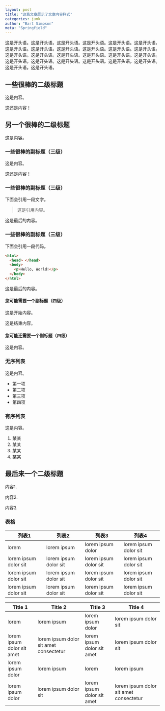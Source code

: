 ```yaml
---
layout: post
title: "这篇文章展示了文章内容样式"
categories: junk
author: "Bart Simpson"
meta: "Springfield"
---
```


这是开头语。这是开头语。这是开头语。这是开头语。这是开头语。这是开头语。这是开头语。这是开头语。这是开头语。这是开头语。这是开头语。这是开头语。这是开头语。这是开头语。这是开头语。这是开头语。这是开头语。这是开头语。这是开头语。这是开头语。这是开头语。这是开头语。这是开头语。这是开头语。这是开头语。这是开头语。

## 一些很棒的二级标题

这是内容。

这还是内容！

## 另一个很棒的二级标题

这是内容。

### 一些很棒的副标题（三级）

这是内容。

这还是内容！

### 一些很棒的副标题（三级）

下面会引用一段文字。

> 这是引用内容。

这是最后的内容。

### 一些很棒的副标题（三级）

下面会引用一段代码。

```html
<html>
  <head> </head>
  <body>
    <p>Hello, World!</p>
  </body>
</html>
```

这是最后的内容。

#### 您可能需要一个副标题（四级）

这是开始内容。

这是结束内容。

#### 您可能还需要一个副标题（四级）

这是内容。

### 无序列表

这是内容。

- 第一项
- 第二项
- 第三项
- 第四项

### 有序列表

这是内容。

1. 某某
2. 某某
3. 某某
4. 某某

## 最后来一个二级标题

内容1.

内容2.

内容3.

### 表格

| 列表1               | 列表2               | 列表3               | 列表4               |
| --------------------- | --------------------- | --------------------- | --------------------- |
| lorem                 | lorem ipsum           | lorem ipsum dolor     | lorem ipsum dolor sit |
| lorem ipsum dolor sit | lorem ipsum dolor sit | lorem ipsum dolor sit | lorem ipsum dolor sit |
| lorem ipsum dolor sit | lorem ipsum dolor sit | lorem ipsum dolor sit | lorem ipsum dolor sit |
| lorem ipsum dolor sit | lorem ipsum dolor sit | lorem ipsum dolor sit | lorem ipsum dolor sit |

| Title 1                    | Title 2                                | Title 3                    | Title 4                                |
| -------------------------- | -------------------------------------- | -------------------------- | -------------------------------------- |
| lorem                      | lorem ipsum                            | lorem ipsum dolor          | lorem ipsum dolor sit                  |
| lorem ipsum dolor sit amet | lorem ipsum dolor sit amet consectetur | lorem ipsum dolor sit amet | lorem ipsum dolor sit                  |
| lorem ipsum dolor          | lorem ipsum                            | lorem                      | lorem ipsum                            |
| lorem ipsum dolor          | lorem ipsum dolor sit                  | lorem ipsum dolor sit amet | lorem ipsum dolor sit amet consectetur |
